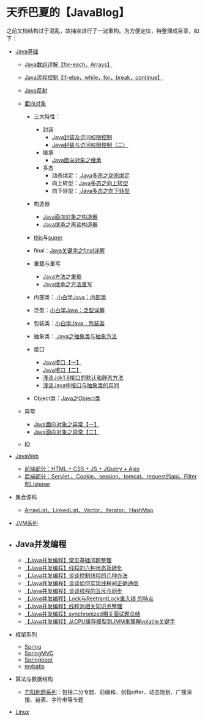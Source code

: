 # 天乔巴夏的【JavaBlog】

之前文档结构过于混乱，故抽空进行了一波重构。为方便定位，特整理成目录，如下：

- [Java基础](https://gitee.com/tqbx/JavaBlog/tree/master/Java%E5%9F%BA%E7%A1%80)
  - [Java数组详解【for-each，Arrays】](https://gitee.com/tqbx/JavaBlog/tree/master/Java%E5%9F%BA%E7%A1%80/%E6%95%B0%E7%BB%84)
  
  - [Java流程控制【if-else，while，for，break，continue】](https://gitee.com/tqbx/JavaBlog/tree/master/Java%E5%9F%BA%E7%A1%80/%E6%B5%81%E7%A8%8B%E6%8E%A7%E5%88%B6)
  
  - [Java反射](https://gitee.com/tqbx/JavaBlog/blob/master/Java%E5%9F%BA%E7%A1%80/%E5%8F%8D%E5%B0%84/Java%E7%9A%84%E5%8F%8D%E5%B0%84%E6%9C%BA%E5%88%B6.md)
  
  - [面向对象](https://gitee.com/tqbx/JavaBlog/tree/master/Java%E5%9F%BA%E7%A1%80/%E9%9D%A2%E5%90%91%E5%AF%B9%E8%B1%A1)
    
    - 三大特性：
      - 封装
        - [Java封装及访问权限控制](https://gitee.com/tqbx/JavaBlog/blob/master/Java%E5%9F%BA%E7%A1%80/%E9%9D%A2%E5%90%91%E5%AF%B9%E8%B1%A1/Java%E5%B0%81%E8%A3%85%E5%8F%8A%E8%AE%BF%E9%97%AE%E6%9D%83%E9%99%90%E6%8E%A7%E5%88%B6%EF%BC%88%E4%B8%80%EF%BC%89.md)
        - [ Java封装与访问权限控制（二）](https://gitee.com/tqbx/JavaBlog/blob/master/Java%E5%9F%BA%E7%A1%80/%E9%9D%A2%E5%90%91%E5%AF%B9%E8%B1%A1/Java%E5%B0%81%E8%A3%85%E5%8F%8A%E8%AE%BF%E9%97%AE%E6%9D%83%E9%99%90%E6%8E%A7%E5%88%B6%EF%BC%88%E4%BA%8C%EF%BC%89.md)
      - 继承
        - [Java面向对象之继承](https://gitee.com/tqbx/JavaBlog/blob/master/Java%E5%9F%BA%E7%A1%80/%E9%9D%A2%E5%90%91%E5%AF%B9%E8%B1%A1/Java%E9%9D%A2%E5%90%91%E5%AF%B9%E8%B1%A1%E4%B9%8B%E7%BB%A7%E6%89%BF.md)
      - 多态
        - 动态绑定：[ Java多态之动态绑定](https://gitee.com/tqbx/JavaBlog/blob/master/Java%E5%9F%BA%E7%A1%80/%E9%9D%A2%E5%90%91%E5%AF%B9%E8%B1%A1/Java%E5%A4%9A%E6%80%81%E4%B9%8B%E5%8A%A8%E6%80%81%E7%BB%91%E5%AE%9A.md)
        - 向上转型：[Java多态之向上转型](https://gitee.com/tqbx/JavaBlog/blob/master/Java%E5%9F%BA%E7%A1%80/%E9%9D%A2%E5%90%91%E5%AF%B9%E8%B1%A1/Java%E5%A4%9A%E6%80%81%E4%B9%8B%E5%90%91%E4%B8%8A%E8%BD%AC%E5%9E%8B.md)
        - 向下转型：[ Java多态之向下转型](https://gitee.com/tqbx/JavaBlog/blob/master/Java%E5%9F%BA%E7%A1%80/%E9%9D%A2%E5%90%91%E5%AF%B9%E8%B1%A1/Java%E5%A4%9A%E6%80%81%E4%B9%8B%E5%90%91%E4%B8%8B%E8%BD%AC%E5%9E%8B.md)
    - 构造器
      - [ Java面向对象之构造器](https://gitee.com/tqbx/JavaBlog/blob/master/Java%E5%9F%BA%E7%A1%80/%E9%9D%A2%E5%90%91%E5%AF%B9%E8%B1%A1/Java%E9%9D%A2%E5%90%91%E5%AF%B9%E8%B1%A1%E4%B9%8B%E6%9E%84%E9%80%A0%E5%99%A8.md)
      - [ Java继承之再谈构造器](https://gitee.com/tqbx/JavaBlog/blob/master/Java%E5%9F%BA%E7%A1%80/%E9%9D%A2%E5%90%91%E5%AF%B9%E8%B1%A1/Java%E7%BB%A7%E6%89%BF%E4%B9%8B%E5%86%8D%E8%B0%88%E6%9E%84%E9%80%A0%E5%99%A8.md)
    - [this](https://gitee.com/tqbx/JavaBlog/blob/master/Java%E5%9F%BA%E7%A1%80/%E9%9D%A2%E5%90%91%E5%AF%B9%E8%B1%A1/Java%E5%85%B3%E9%94%AE%E5%AD%97%E4%B9%8Bthis.md)与[super](https://gitee.com/tqbx/JavaBlog/blob/master/Java%E5%9F%BA%E7%A1%80/%E9%9D%A2%E5%90%91%E5%AF%B9%E8%B1%A1/Java%E4%B9%8Bsuper%E5%85%B3%E9%94%AE%E5%AD%97.md)
    - final：[Java关键字之final详解](https://gitee.com/tqbx/JavaBlog/blob/master/Java%E5%9F%BA%E7%A1%80/%E9%9D%A2%E5%90%91%E5%AF%B9%E8%B1%A1/Java%E5%85%B3%E9%94%AE%E5%AD%97%E4%B9%8Bfinal%E8%AF%A6%E8%A7%A3.md)
    - 重载与重写
      - [ Java方法之重载](https://gitee.com/tqbx/JavaBlog/blob/master/Java%E5%9F%BA%E7%A1%80/%E9%9D%A2%E5%90%91%E5%AF%B9%E8%B1%A1/Java%E6%96%B9%E6%B3%95%E4%B9%8B%E9%87%8D%E8%BD%BD.md)
      - [Java继承之方法重写](https://gitee.com/tqbx/JavaBlog/blob/master/Java%E5%9F%BA%E7%A1%80/%E9%9D%A2%E5%90%91%E5%AF%B9%E8%B1%A1/Java%E7%BB%A7%E6%89%BF%E4%B9%8B%E6%96%B9%E6%B3%95%E9%87%8D%E5%86%99.md)
    - 内部类：[ 小白学Java：内部类](https://gitee.com/tqbx/JavaBlog/blob/master/Java%E5%9F%BA%E7%A1%80/%E9%9D%A2%E5%90%91%E5%AF%B9%E8%B1%A1/%E5%B0%8F%E7%99%BD%E5%AD%A6Java%EF%BC%9A%E5%86%85%E9%83%A8%E7%B1%BB.md)
    - 泛型：[小白学Java：泛型详解](https://gitee.com/tqbx/JavaBlog/blob/master/Java%E5%9F%BA%E7%A1%80/%E9%9D%A2%E5%90%91%E5%AF%B9%E8%B1%A1/%E5%B0%8F%E7%99%BD%E5%AD%A6Java%EF%BC%9A%E6%B3%9B%E5%9E%8B%E8%AF%A6%E8%A7%A3.md)
    - 包装类：[小白学Java：包装类](https://gitee.com/tqbx/JavaBlog/blob/master/Java%E5%9F%BA%E7%A1%80/%E9%9D%A2%E5%90%91%E5%AF%B9%E8%B1%A1/%E5%B0%8F%E7%99%BD%E5%AD%A6Java%EF%BC%9A%E5%8C%85%E8%A3%85%E7%B1%BB.md)
    - 抽象类：[ Java之抽象类与抽象方法](https://gitee.com/tqbx/JavaBlog/blob/master/Java%E5%9F%BA%E7%A1%80/%E9%9D%A2%E5%90%91%E5%AF%B9%E8%B1%A1/Java%E4%B9%8B%E6%8A%BD%E8%B1%A1%E7%B1%BB%E4%B8%8E%E6%8A%BD%E8%B1%A1%E6%96%B9%E6%B3%95.md)
    - 接口
      - [Java接口【一】](https://gitee.com/tqbx/JavaBlog/blob/master/Java%E5%9F%BA%E7%A1%80/%E9%9D%A2%E5%90%91%E5%AF%B9%E8%B1%A1/Java%E9%9D%A2%E5%90%91%E5%AF%B9%E8%B1%A1%E4%B9%8B%E6%8E%A5%E5%8F%A3%EF%BC%88%E4%B8%80%EF%BC%89.md)
      - [Java接口【二】](https://gitee.com/tqbx/JavaBlog/blob/master/Java%E5%9F%BA%E7%A1%80/%E9%9D%A2%E5%90%91%E5%AF%B9%E8%B1%A1/Java%E9%9D%A2%E5%90%91%E5%AF%B9%E8%B1%A1%E4%B9%8B%E6%8E%A5%E5%8F%A3%EF%BC%88%E4%BA%8C%EF%BC%89.md)
      - [浅谈Jdk1.8接口的默认和静态方法](https://gitee.com/tqbx/JavaBlog/blob/master/Java%E5%9F%BA%E7%A1%80/%E9%9D%A2%E5%90%91%E5%AF%B9%E8%B1%A1/%E6%B5%85%E8%B0%88Java%E7%9A%84%E9%BB%98%E8%AE%A4%E5%92%8C%E9%9D%99%E6%80%81%E6%96%B9%E6%B3%95.md)
      - [ 浅谈Java中接口与抽象类的异同](https://gitee.com/tqbx/JavaBlog/blob/master/Java%E5%9F%BA%E7%A1%80/%E9%9D%A2%E5%90%91%E5%AF%B9%E8%B1%A1/%E6%B5%85%E8%B0%88Java%E4%B8%AD%E6%8E%A5%E5%8F%A3%E4%B8%8E%E6%8A%BD%E8%B1%A1%E7%B1%BB%E7%9A%84%E5%BC%82%E5%90%8C.md)
    
    - Object类：[Java之Object类](https://gitee.com/tqbx/JavaBlog/blob/master/Java%E5%9F%BA%E7%A1%80/%E9%9D%A2%E5%90%91%E5%AF%B9%E8%B1%A1/Java%E4%B9%8BObject%E7%B1%BB.md)
    
  - 异常
  
    - [ Java面向对象之异常【一】](https://gitee.com/tqbx/JavaBlog/blob/master/Java%E5%9F%BA%E7%A1%80/%E9%9D%A2%E5%90%91%E5%AF%B9%E8%B1%A1/Java%E9%9D%A2%E5%90%91%E5%AF%B9%E8%B1%A1%E4%B9%8B%E5%BC%82%E5%B8%B8%E3%80%90%E4%B8%80%E3%80%91.md)
    - [ Java面向对象之异常【二】](https://gitee.com/tqbx/JavaBlog/blob/master/Java%E5%9F%BA%E7%A1%80/%E9%9D%A2%E5%90%91%E5%AF%B9%E8%B1%A1/Java%E9%9D%A2%E5%90%91%E5%AF%B9%E8%B1%A1%E4%B9%8B%E5%BC%82%E5%B8%B8%E3%80%90%E4%BA%8C%E3%80%91.md)
  
  - [IO](https://gitee.com/tqbx/JavaBlog/tree/master/Java%E5%9F%BA%E7%A1%80/IO)
- [JavaWeb](https://gitee.com/tqbx/JavaBlog/tree/master/JavaWeb%E6%B1%87%E6%80%BB)
  - [前端部分：HTML + CSS + JS + JQuery + Ajax](https://gitee.com/tqbx/JavaBlog/tree/master/JavaWeb%E6%B1%87%E6%80%BB/%E5%89%8D%E7%AB%AF)
  - [后端部分：Servlet 、Cookie、session、tomcat、request的api、Filter和Listener ](https://gitee.com/tqbx/JavaBlog/tree/master/JavaWeb%E6%B1%87%E6%80%BB/%E5%90%8E%E7%AB%AF)
- 集合源码
  
  - [ArrayList、LinkedList、Vector、Iterator、HashMap](https://gitee.com/tqbx/JavaBlog/tree/master/%E9%9B%86%E5%90%88%E6%BA%90%E7%A0%81%E7%B3%BB%E5%88%97/md)
- [JVM系列](https://gitee.com/tqbx/JavaBlog/tree/master/JVM%E7%B3%BB%E5%88%97)
- Java并发编程
  - 
  - [【Java并发编程】常见基础问题整理](https://gitee.com/tqbx/JavaBlog/blob/master/%E9%9D%A2%E8%AF%95%E7%9B%B8%E5%85%B3/%E5%B9%B6%E5%8F%91/%E5%B9%B6%E5%8F%91%E5%9F%BA%E7%A1%80%E5%B8%B8%E8%A7%81%E9%9D%A2%E8%AF%95%E9%A2%98.md)
  - [【Java并发编程】线程的六种状态及转化](https://gitee.com/tqbx/JavaBlog/blob/master/%E5%A4%9A%E7%BA%BF%E7%A8%8B%E5%B9%B6%E5%8F%91/md/Java%EF%BC%9A%E7%BA%BF%E7%A8%8B%E7%9A%84%E5%85%AD%E7%A7%8D%E7%8A%B6%E6%80%81%E5%8F%8A%E8%BD%AC%E6%8D%A2.md)
  - [【Java并发编程】谈谈控制线程的几种办法](https://gitee.com/tqbx/JavaBlog/blob/master/%E5%A4%9A%E7%BA%BF%E7%A8%8B%E5%B9%B6%E5%8F%91/md/Java%EF%BC%9A%E8%B0%88%E8%B0%88%E6%8E%A7%E5%88%B6%E7%BA%BF%E7%A8%8B%E7%9A%84%E5%87%A0%E7%A7%8D%E5%8A%9E%E6%B3%95.md)
  - [【Java并发编程】谈谈如何实现线程间正确通信](https://gitee.com/tqbx/JavaBlog/blob/master/%E5%A4%9A%E7%BA%BF%E7%A8%8B%E5%B9%B6%E5%8F%91/md/Java%EF%BC%9A%E5%AE%9E%E7%8E%B0%E7%BA%BF%E7%A8%8B%E9%97%B4%E6%AD%A3%E7%A1%AE%E9%80%9A%E4%BF%A1.md)
  - [【Java并发编程】谈谈线程的互斥与同步](https://gitee.com/tqbx/JavaBlog/blob/master/%E5%A4%9A%E7%BA%BF%E7%A8%8B%E5%B9%B6%E5%8F%91/md/Java%EF%BC%9A%E7%BA%BF%E7%A8%8B%E5%AE%89%E5%85%A8%E4%B8%8E%E4%BA%92%E6%96%A5%E5%90%8C%E6%AD%A5.md)
  - [【Java并发编程】Lock与ReetrantLock重入锁 的特点](https://gitee.com/tqbx/JavaBlog/blob/master/%E5%A4%9A%E7%BA%BF%E7%A8%8B%E5%B9%B6%E5%8F%91/md/Java%EF%BC%9ALock%E4%B8%8EReentrantLock.md)
  - [【Java并发编程】线程池相关知识点整理](https://gitee.com/tqbx/JavaBlog/blob/master/%E9%9D%A2%E8%AF%95%E7%9B%B8%E5%85%B3/%E5%B9%B6%E5%8F%91/%E7%BA%BF%E7%A8%8B%E6%B1%A0%E7%9A%84%E7%9F%A5%E8%AF%86%E7%82%B9.md)
  - [【Java并发编程】synchronized相关面试题总结](https://gitee.com/tqbx/JavaBlog/blob/master/%E9%9D%A2%E8%AF%95%E7%9B%B8%E5%85%B3/%E5%B9%B6%E5%8F%91/synchronized.md)
  - [【Java并发编程】从CPU缓存模型到JMM来理解volatile关键字](https://gitee.com/tqbx/JavaBlog/blob/master/%E9%9D%A2%E8%AF%95%E7%9B%B8%E5%85%B3/%E5%B9%B6%E5%8F%91/volatile%E5%85%B3%E9%94%AE%E5%AD%97.md)
- 框架系列
  - [Spring](https://gitee.com/tqbx/JavaBlog/tree/master/%E6%A1%86%E6%9E%B6%E7%B3%BB%E5%88%97/Spring/md)
  - [SpringMVC](https://gitee.com/tqbx/JavaBlog/tree/master/%E6%A1%86%E6%9E%B6%E7%B3%BB%E5%88%97/springmvc/md)
  - [Springboot](https://gitee.com/tqbx/JavaBlog/tree/master/%E6%A1%86%E6%9E%B6%E7%B3%BB%E5%88%97/springboot)
  - [mybatis](https://gitee.com/tqbx/JavaBlog/tree/master/%E6%A1%86%E6%9E%B6%E7%B3%BB%E5%88%97/mybatis)
- 算法与数据结构
  
  - [力扣刷题系列](https://gitee.com/tqbx/JavaBlog/tree/master/%E5%8A%9B%E6%89%A3%E5%88%B7%E9%A2%98%E7%B3%BB%E5%88%97/%E5%89%91%E6%8C%87offer%E7%B3%BB%E5%88%97)：包括二分专题、前缀和、剑指offer、动态规划、广搜深搜、链表、字符串等专题
- [Linux](https://gitee.com/tqbx/JavaBlog/tree/master/linux%E5%AD%A6%E4%B9%A0%E7%B3%BB%E5%88%97)

